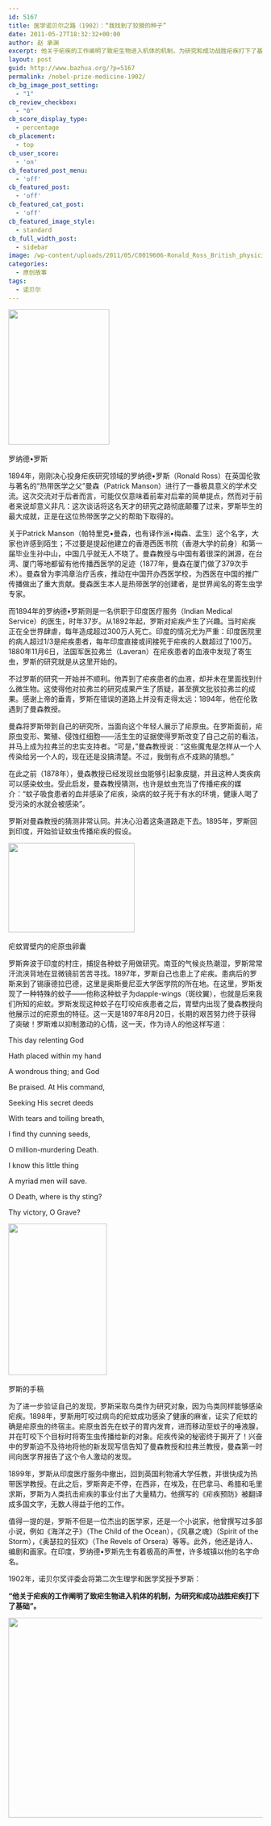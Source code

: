 ```yaml
---
id: 5167
title: 医学诺贝尔之路（1902）：“我找到了狡猾的种子”
date: 2011-05-27T18:32:32+00:00
author: 赵 承渊
excerpt: 他关于疟疾的工作阐明了致疟生物进入机体的机制，为研究和成功战胜疟疾打下了基础。
layout: post
guid: http://www.bazhua.org/?p=5167
permalink: /nobel-prize-medicine-1902/
cb_bg_image_post_setting:
  - "1"
cb_review_checkbox:
  - "0"
cb_score_display_type:
  - percentage
cb_placement:
  - top
cb_user_score:
  - 'on'
cb_featured_post_menu:
  - 'off'
cb_featured_post:
  - 'off'
cb_featured_cat_post:
  - 'off'
cb_featured_image_style:
  - standard
cb_full_width_post:
  - sidebar
image: /wp-content/uploads/2011/05/C0019606-Ronald_Ross_British_physician-SPL-125x125.jpg
categories:
  - 原创故事
tags:
  - 诺贝尔
---
```

<div id="attachment_5168" style="width: 210px" class="wp-caption alignright">
  <a href="/wp-content/uploads/2011/05/ross_portrait.jpg"><img class="size-full wp-image-5168 " title="ross_portrait" src="/wp-content/uploads/2011/05/ross_portrait.jpg" alt="" width="200" height="268" srcset="/wp-content/uploads/2011/05/ross_portrait.jpg 200w, /wp-content/uploads/2011/05/ross_portrait-111x150.jpg 111w" sizes="(max-width: 200px) 100vw, 200px" /></a>
  
  <p class="wp-caption-text">
    罗纳德•罗斯
  </p>
</div>

1894年，刚刚决心投身疟疾研究领域的罗纳德•罗斯（Ronald Ross）在英国伦敦与著名的“热带医学之父”曼森（Patrick Manson）进行了一番极具意义的学术交流。这次交流对于后者而言，可能仅仅意味着前辈对后辈的简单提点，然而对于前者来说却意义非凡：这次谈话将这名天才的研究之路彻底颠覆了过来，罗斯毕生的最大成就，正是在这位热带医学之父的帮助下取得的。

关于Patrick Manson（帕特里克•曼森，也有译作派•梅森、孟生）这个名字，大家也许感到陌生；不过要是提起他建立的香港西医书院（香港大学的前身）和第一届毕业生孙中山，中国几乎就无人不晓了。曼森教授与中国有着很深的渊源，在台湾、厦门等地都留有他传播西医学的足迹（1877年，曼森在厦门做了379次手术）。曼森曾为李鸿章治疗舌疾，推动在中国开办西医学校，为西医在中国的推广传播做出了重大贡献。曼森医生本人是热带医学的创建者，是世界闻名的寄生虫学专家。

而1894年的罗纳德•罗斯则是一名供职于印度医疗服务（Indian Medical Service）的医生，时年37岁。从1892年起，罗斯对疟疾产生了兴趣。当时疟疾正在全世界肆虐，每年造成超过300万人死亡。印度的情况尤为严重：印度医院里的病人超过1/3是疟疾患者，每年印度直接或间接死于疟疾的人数超过了100万。1880年11月6日，法国军医拉弗兰（Laveran）在疟疾患者的血液中发现了寄生虫，罗斯的研究就是从这里开始的。

不过罗斯的研究一开始并不顺利。他弄到了疟疾患者的血液，却并未在里面找到什么微生物。这使得他对拉弗兰的研究成果产生了质疑，甚至撰文批驳拉弗兰的成果。感谢上帝的垂青，罗斯在错误的道路上并没有走得太远：1894年，他在伦敦遇到了曼森教授。

曼森将罗斯带到自己的研究所，当面向这个年轻人展示了疟原虫。在罗斯面前，疟原虫变形、繁殖、侵蚀红细胞——活生生的证据使得罗斯改变了自己之前的看法，并马上成为拉弗兰的忠实支持者。“可是，”曼森教授说：“这些魔鬼是怎样从一个人传染给另一个人的，现在还是没搞清楚。不过，我倒有点不成熟的猜想。”

在此之前（1878年），曼森教授已经发现丝虫能够引起象皮腿，并且这种人类疾病可以感染蚊虫。受此启发，曼森教授猜测，也许是蚊虫充当了传播疟疾的媒介：“蚊子吸食患者的血并感染了疟疾，染病的蚊子死于有水的环境，健康人喝了受污染的水就会被感染”。
  
罗斯对曼森教授的猜测非常认同。并决心沿着这条道路走下去。1895年，罗斯回到印度，开始验证蚊虫传播疟疾的假设。

<div id="attachment_5172" style="width: 260px" class="wp-caption alignnone">
  <a href="/wp-content/uploads/2011/05/ross_oocysts1.jpg"><img class="size-full wp-image-5172" title="ross_oocysts" src="/wp-content/uploads/2011/05/ross_oocysts1.jpg" alt="" width="250" height="177" srcset="/wp-content/uploads/2011/05/ross_oocysts1.jpg 250w, /wp-content/uploads/2011/05/ross_oocysts1-150x106.jpg 150w" sizes="(max-width: 250px) 100vw, 250px" /></a>
  
  <p class="wp-caption-text">
    疟蚊胃壁内的疟原虫卵囊
  </p>
</div>

罗斯奔波于印度的村庄，捕捉各种蚊子用做研究。南亚的气候炎热潮湿，罗斯常常汗流浃背地在显微镜前苦苦寻找。1897年，罗斯自己也患上了疟疾。患病后的罗斯来到了锡康德拉巴德，这里是奥斯曼尼亚大学医学院的所在地。在这里，罗斯发现了一种特殊的蚊子——他称这种蚊子为dapple-wings（斑纹翼），也就是后来我们所知的疟蚊。罗斯发现这种蚊子在叮咬疟疾患者之后，胃壁内出现了曼森教授向他展示过的疟原虫的特征。这一天是1897年8月20日，长期的艰苦努力终于获得了突破！罗斯难以抑制激动的心情，这一天，作为诗人的他这样写道：

This day relenting God
  
Hath placed within my hand
  
A wondrous thing; and God
  
Be praised. At His command,
  
Seeking His secret deeds
  
With tears and toiling breath,
  
I find thy cunning seeds,
  
O million-murdering Death.
  
I know this little thing
  
A myriad men will save.
  
O Death, where is thy sting?
  
Thy victory, O Grave?

<div id="attachment_5174" style="width: 205px" class="wp-caption alignright">
  <a href="/wp-content/uploads/2011/05/ross_notebook.jpg"><img class="size-medium wp-image-5174" title="ross_notebook" src="/wp-content/uploads/2011/05/ross_notebook-195x300.jpg" alt="" width="195" height="300" srcset="/wp-content/uploads/2011/05/ross_notebook-195x300.jpg 195w, /wp-content/uploads/2011/05/ross_notebook-97x150.jpg 97w, /wp-content/uploads/2011/05/ross_notebook.jpg 250w" sizes="(max-width: 195px) 100vw, 195px" /></a>
  
  <p class="wp-caption-text">
    罗斯的手稿
  </p>
</div>

为了进一步验证自己的发现，罗斯采取鸟类作为研究对象，因为鸟类同样能够感染疟疾。1898年，罗斯用叮咬过病鸟的疟蚊成功感染了健康的麻雀，证实了疟蚊的确是疟原虫的终宿主。疟原虫首先在蚊子的胃内发育，进而移动至蚊子的唾液腺，并在叮咬下个目标时将寄生虫传播给新的对象。疟疾传染的秘密终于揭开了！兴奋中的罗斯迫不及待地将他的新发现写信告知了曼森教授和拉弗兰教授，曼森第一时间向医学界报告了这个令人激动的发现。

1899年，罗斯从印度医疗服务中撤出，回到英国利物浦大学任教，并很快成为热带医学教授。在此之后，罗斯奔走不停，在西非，在埃及，在巴拿马、希腊和毛里求斯，罗斯为人类抗击疟疾的事业付出了大量精力。他撰写的《疟疾预防》被翻译成多国文字，无数人得益于他的工作。

值得一提的是，罗斯不但是一位杰出的医学家，还是一个小说家，他曾撰写过多部小说，例如《海洋之子》（The Child of the Ocean），《风暴之魂》（Spirit of the Storm），《奥瑟拉的狂欢》（The Revels of Orsera）等等。此外，他还是诗人、编剧和画家。在印度，罗纳德•罗斯先生有着极高的声誉，许多城镇以他的名字命名。

1902年，诺贝尔奖评委会将第二次生理学和医学奖授予罗斯：

**“他关于疟疾的工作阐明了致疟生物进入机体的机制，为研究和成功战胜疟疾打下了基础”。**

<img class="alignnone size-full wp-image-5181" title="C0019606-Ronald_Ross,_British_physician-SPL" src="/wp-content/uploads/2011/05/C0019606-Ronald_Ross_British_physician-SPL.jpg" alt="" width="530" height="396" srcset="/wp-content/uploads/2011/05/C0019606-Ronald_Ross_British_physician-SPL.jpg 530w, /wp-content/uploads/2011/05/C0019606-Ronald_Ross_British_physician-SPL-150x112.jpg 150w, /wp-content/uploads/2011/05/C0019606-Ronald_Ross_British_physician-SPL-300x224.jpg 300w, /wp-content/uploads/2011/05/C0019606-Ronald_Ross_British_physician-SPL-80x60.jpg 80w" sizes="(max-width: 530px) 100vw, 530px" />
